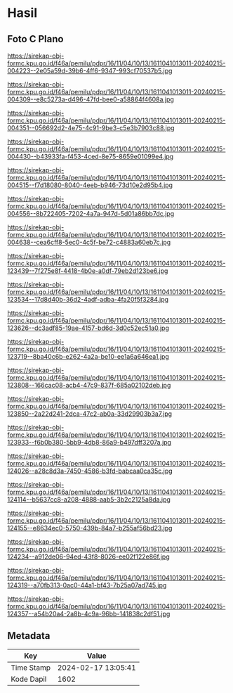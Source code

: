 # Hasil

## Foto C Plano

https://sirekap-obj-formc.kpu.go.id/f46a/pemilu/pdpr/16/11/04/10/13/1611041013011-20240215-004223--2e05a59d-39b6-4ff6-9347-993cf70537b5.jpg

https://sirekap-obj-formc.kpu.go.id/f46a/pemilu/pdpr/16/11/04/10/13/1611041013011-20240215-004309--e8c5273a-d496-47fd-bee0-a58864f4608a.jpg

https://sirekap-obj-formc.kpu.go.id/f46a/pemilu/pdpr/16/11/04/10/13/1611041013011-20240215-004351--056692d2-4e75-4c91-9be3-c5e3b7903c88.jpg

https://sirekap-obj-formc.kpu.go.id/f46a/pemilu/pdpr/16/11/04/10/13/1611041013011-20240215-004430--b43933fa-f453-4ced-8e75-8659e01099e4.jpg

https://sirekap-obj-formc.kpu.go.id/f46a/pemilu/pdpr/16/11/04/10/13/1611041013011-20240215-004515--f7d18080-8040-4eeb-b946-73d10e2d95b4.jpg

https://sirekap-obj-formc.kpu.go.id/f46a/pemilu/pdpr/16/11/04/10/13/1611041013011-20240215-004556--8b722405-7202-4a7a-947d-5d01a86bb7dc.jpg

https://sirekap-obj-formc.kpu.go.id/f46a/pemilu/pdpr/16/11/04/10/13/1611041013011-20240215-004638--cea6cff8-5ec0-4c5f-be72-c4883a60eb7c.jpg

https://sirekap-obj-formc.kpu.go.id/f46a/pemilu/pdpr/16/11/04/10/13/1611041013011-20240215-123439--7f275e8f-4418-4b0e-a0df-79eb2d123be6.jpg

https://sirekap-obj-formc.kpu.go.id/f46a/pemilu/pdpr/16/11/04/10/13/1611041013011-20240215-123534--17d8d40b-36d2-4adf-adba-4fa20f5f3284.jpg

https://sirekap-obj-formc.kpu.go.id/f46a/pemilu/pdpr/16/11/04/10/13/1611041013011-20240215-123626--dc3adf85-19ae-4157-bd6d-3d0c52ec51a0.jpg

https://sirekap-obj-formc.kpu.go.id/f46a/pemilu/pdpr/16/11/04/10/13/1611041013011-20240215-123719--8ba40c6b-e262-4a2a-be10-ee1a6a646ea1.jpg

https://sirekap-obj-formc.kpu.go.id/f46a/pemilu/pdpr/16/11/04/10/13/1611041013011-20240215-123808--166cac08-acb4-47c9-837f-685a02102deb.jpg

https://sirekap-obj-formc.kpu.go.id/f46a/pemilu/pdpr/16/11/04/10/13/1611041013011-20240215-123850--2a22d241-2dca-47c2-ab0a-33d29903b3a7.jpg

https://sirekap-obj-formc.kpu.go.id/f46a/pemilu/pdpr/16/11/04/10/13/1611041013011-20240215-123933--f6b0b380-5bb9-4db8-86a9-b497dff3207a.jpg

https://sirekap-obj-formc.kpu.go.id/f46a/pemilu/pdpr/16/11/04/10/13/1611041013011-20240215-124026--a28c8d3a-7450-4586-b3fd-babcaa0ca35c.jpg

https://sirekap-obj-formc.kpu.go.id/f46a/pemilu/pdpr/16/11/04/10/13/1611041013011-20240215-124114--b5637cc8-a208-4888-aab5-3b2c2125a8da.jpg

https://sirekap-obj-formc.kpu.go.id/f46a/pemilu/pdpr/16/11/04/10/13/1611041013011-20240215-124155--e8634ec0-5750-439b-84a7-b255af56bd23.jpg

https://sirekap-obj-formc.kpu.go.id/f46a/pemilu/pdpr/16/11/04/10/13/1611041013011-20240215-124234--a912de06-94ed-43f8-8026-ee02f122e86f.jpg

https://sirekap-obj-formc.kpu.go.id/f46a/pemilu/pdpr/16/11/04/10/13/1611041013011-20240215-124319--a70fb313-0ac0-44a1-bf43-7b25a07ad745.jpg

https://sirekap-obj-formc.kpu.go.id/f46a/pemilu/pdpr/16/11/04/10/13/1611041013011-20240215-124357--a54b20a4-2a8b-4c9a-96bb-141838c2df51.jpg


## Metadata

| Key        | Value               |
| ---------- | ------------------- |
| Time Stamp | 2024-02-17 13:05:41 |
| Kode Dapil | 1602                |



